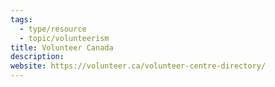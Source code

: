 ```yaml
---
tags:
  - type/resource
  - topic/volunteerism
title: Volunteer Canada
description:
website: https://volunteer.ca/volunteer-centre-directory/
---
```

